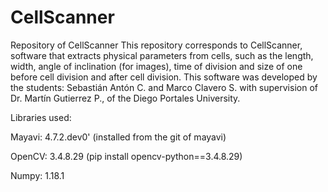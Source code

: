 # CellScanner
Repository of CellScanner
This repository corresponds to CellScanner, software that extracts physical parameters from cells, such as the length, width, angle of inclination (for images), time of division and size of one before cell division and after cell division.
This software was developed by the students: Sebastián Antón C. and Marco Clavero S. with supervision of Dr. Martín Gutierrez P., of the Diego Portales University.


Libraries used:

Mayavi: 4.7.2.dev0' (installed from the git of mayavi)

OpenCV: 3.4.8.29 (pip install opencv-python==3.4.8.29)

Numpy: 1.18.1
